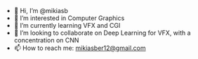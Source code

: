 - 👋 Hi, I’m @mikiasb
- 👀 I’m interested in Computer Graphics
- 🌱 I’m currently learning VFX and CGI
- 💞️ I’m looking to collaborate on Deep Learning for VFX, with a concentration on CNN
- 📫 How to reach me: mikiasber12@gmail.com

<!---
mikiasb/mikiasb is a ✨ special ✨ repository because its `README.md` (this file) appears on your GitHub profile.
You can click the Preview link to take a look at your changes.
--->
